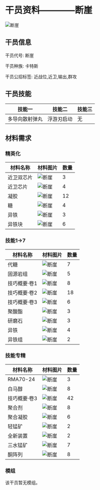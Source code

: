 # 干员资料————断崖

![断崖](./oprImages/断崖.png)

## 干员信息

干员代号: 断崖

干员种族: 卡特斯

干员公招标签: 近战位,近卫,输出,群攻

## 干员技能

| 技能一       | 技能二   | 技能三 |
| ------------ | -------- | ------ |
| 多导向散射弹丸 | 浮游刃启动 | 无 |

## 材料需求

### 精英化

| 材料名称      | 材料图片 | 数量  |
|---------|---------|-----|
| 近卫双芯片 | ![断崖](./matIcons/近卫双芯片.png)  |   3  |
| 近卫芯片 | ![断崖](./matIcons/近卫芯片.png)  |   4  |
| 凝胶 | ![断崖](./matIcons/凝胶.png)  |   12  |
| 糖 | ![断崖](./matIcons/糖.png)  |   4  |
| 异铁 | ![断崖](./matIcons/异铁.png)  |   3  |
| 异铁块 | ![断崖](./matIcons/异铁块.png)  |   6  |

### 技能1→7

| 材料名称      | 材料图片 | 数量  |
|---------|---------|-----|
| 代糖 | ![断崖](./matIcons/代糖.png)  |   7  |
| 固源岩组 | ![断崖](./matIcons/固源岩组.png)  |   5  |
| 技巧概要·卷1 | ![断崖](./matIcons/技巧概要·卷1.png)  |   8  |
| 技巧概要·卷2 | ![断崖](./matIcons/技巧概要·卷2.png)  |   18  |
| 技巧概要·卷3 | ![断崖](./matIcons/技巧概要·卷3.png)  |   6  |
| 聚酸酯 | ![断崖](./matIcons/聚酸酯.png)  |   3  |
| 研磨石 | ![断崖](./matIcons/研磨石.png)  |   3  |
| 异铁 | ![断崖](./matIcons/异铁.png)  |   4  |
| 异铁组 | ![断崖](./matIcons/异铁组.png)  |   2  |

### 技能专精

| 材料名称      | 材料图片 | 数量  |
|---------|---------|-----|
| RMA70-24 | ![断崖](./matIcons/RMA70-24.png)  |   3  |
| 白马醇 | ![断崖](./matIcons/白马醇.png)  |   8  |
| 技巧概要·卷3 | ![断崖](./matIcons/技巧概要·卷3.png)  |   42  |
| 聚合剂 | ![断崖](./matIcons/聚合剂.png)  |   8  |
| 聚合凝胶 | ![断崖](./matIcons/聚合凝胶.png)  |   6  |
| 轻锰矿 | ![断崖](./matIcons/轻锰矿.png)  |   2  |
| 全新装置 | ![断崖](./matIcons/全新装置.png)  |   2  |
| 三水锰矿 | ![断崖](./matIcons/三水锰矿.png)  |   7  |
| 酮阵列 | ![断崖](./matIcons/酮阵列.png)  |   8  |

### 模组

该干员暂无模组。
